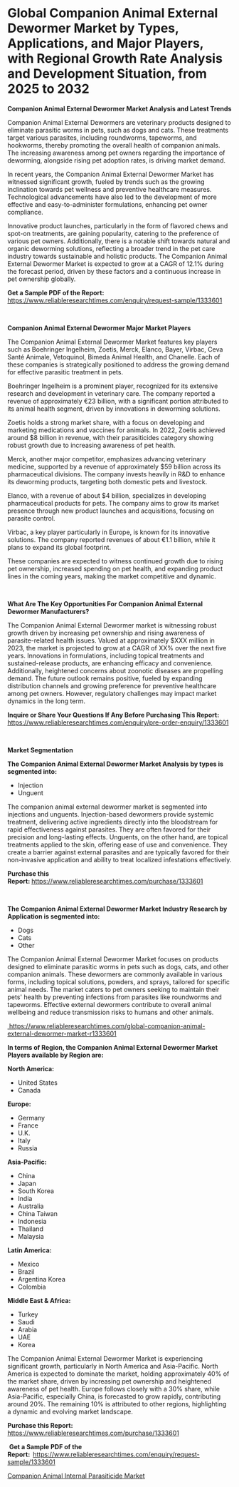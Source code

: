 <p><h1>Global Companion Animal External Dewormer Market by Types, Applications, and Major Players, with Regional Growth Rate Analysis and Development Situation, from 2025 to 2032</h1></p><p><strong>Companion Animal External Dewormer Market Analysis and Latest Trends</strong></p>
<p><p>Companion Animal External Dewormers are veterinary products designed to eliminate parasitic worms in pets, such as dogs and cats. These treatments target various parasites, including roundworms, tapeworms, and hookworms, thereby promoting the overall health of companion animals. The increasing awareness among pet owners regarding the importance of deworming, alongside rising pet adoption rates, is driving market demand.</p><p>In recent years, the Companion Animal External Dewormer Market has witnessed significant growth, fueled by trends such as the growing inclination towards pet wellness and preventive healthcare measures. Technological advancements have also led to the development of more effective and easy-to-administer formulations, enhancing pet owner compliance.</p><p>Innovative product launches, particularly in the form of flavored chews and spot-on treatments, are gaining popularity, catering to the preference of various pet owners. Additionally, there is a notable shift towards natural and organic deworming solutions, reflecting a broader trend in the pet care industry towards sustainable and holistic products. The Companion Animal External Dewormer Market is expected to grow at a CAGR of 12.1% during the forecast period, driven by these factors and a continuous increase in pet ownership globally.</p></p>
<p><strong>Get a Sample PDF of the Report:&nbsp;</strong> <a href="https://www.reliableresearchtimes.com/enquiry/request-sample/1333601?utm_campaign=2609&utm_medium=2&utm_source=Github&utm_content=ia&utm_term=24032025&utm_id=companion-animal-external-dewormer">https://www.reliableresearchtimes.com/enquiry/request-sample/1333601</a></p>
<p>&nbsp;</p>
<p><strong>Companion Animal External Dewormer Major Market Players</strong></p>
<p><p>The Companion Animal External Dewormer Market features key players such as Boehringer Ingelheim, Zoetis, Merck, Elanco, Bayer, Virbac, Ceva Santé Animale, Vetoquinol, Bimeda Animal Health, and Chanelle. Each of these companies is strategically positioned to address the growing demand for effective parasitic treatment in pets.</p><p>Boehringer Ingelheim is a prominent player, recognized for its extensive research and development in veterinary care. The company reported a revenue of approximately €23 billion, with a significant portion attributed to its animal health segment, driven by innovations in deworming solutions.</p><p>Zoetis holds a strong market share, with a focus on developing and marketing medications and vaccines for animals. In 2022, Zoetis achieved around $8 billion in revenue, with their parasiticides category showing robust growth due to increasing awareness of pet health.</p><p>Merck, another major competitor, emphasizes advancing veterinary medicine, supported by a revenue of approximately $59 billion across its pharmaceutical divisions. The company invests heavily in R&D to enhance its deworming products, targeting both domestic pets and livestock.</p><p>Elanco, with a revenue of about $4 billion, specializes in developing pharmaceutical products for pets. The company aims to grow its market presence through new product launches and acquisitions, focusing on parasite control.</p><p>Virbac, a key player particularly in Europe, is known for its innovative solutions. The company reported revenues of about €1.1 billion, while it plans to expand its global footprint.</p><p>These companies are expected to witness continued growth due to rising pet ownership, increased spending on pet health, and expanding product lines in the coming years, making the market competitive and dynamic.</p></p>
<p>&nbsp;</p>
<p><strong>What Are The Key Opportunities For Companion Animal External Dewormer Manufacturers?</strong></p>
<p><p>The Companion Animal External Dewormer market is witnessing robust growth driven by increasing pet ownership and rising awareness of parasite-related health issues. Valued at approximately $XXX million in 2023, the market is projected to grow at a CAGR of XX% over the next five years. Innovations in formulations, including topical treatments and sustained-release products, are enhancing efficacy and convenience. Additionally, heightened concerns about zoonotic diseases are propelling demand. The future outlook remains positive, fueled by expanding distribution channels and growing preference for preventive healthcare among pet owners. However, regulatory challenges may impact market dynamics in the long term.</p></p>
<p><strong>Inquire or Share Your Questions If Any Before Purchasing This Report:</strong> <a href="https://www.reliableresearchtimes.com/enquiry/pre-order-enquiry/1333601?utm_campaign=2609&utm_medium=2&utm_source=Github&utm_content=ia&utm_term=24032025&utm_id=companion-animal-external-dewormer">https://www.reliableresearchtimes.com/enquiry/pre-order-enquiry/1333601</a></p>
<p>&nbsp;</p>
<p><strong>Market Segmentation</strong></p>
<p><strong>The Companion Animal External Dewormer Market Analysis by types is segmented into:</strong></p>
<p><ul><li>Injection</li><li>Unguent</li></ul></p>
<p><p>The companion animal external dewormer market is segmented into injections and unguents. Injection-based dewormers provide systemic treatment, delivering active ingredients directly into the bloodstream for rapid effectiveness against parasites. They are often favored for their precision and long-lasting effects. Unguents, on the other hand, are topical treatments applied to the skin, offering ease of use and convenience. They create a barrier against external parasites and are typically favored for their non-invasive application and ability to treat localized infestations effectively.</p></p>
<p><strong>Purchase this Report:&nbsp;</strong><a href="https://www.reliableresearchtimes.com/purchase/1333601?utm_campaign=2609&utm_medium=2&utm_source=Github&utm_content=ia&utm_term=24032025&utm_id=companion-animal-external-dewormer">https://www.reliableresearchtimes.com/purchase/1333601</a></p>
<p>&nbsp;</p>
<p><strong>The Companion Animal External Dewormer Market Industry Research by Application is segmented into:</strong></p>
<p><ul><li>Dogs</li><li>Cats</li><li>Other</li></ul></p>
<p><p>The Companion Animal External Dewormer Market focuses on products designed to eliminate parasitic worms in pets such as dogs, cats, and other companion animals. These dewormers are commonly available in various forms, including topical solutions, powders, and sprays, tailored for specific animal needs. The market caters to pet owners seeking to maintain their pets' health by preventing infections from parasites like roundworms and tapeworms. Effective external dewormers contribute to overall animal wellbeing and reduce transmission risks to humans and other animals.</p></p>
<p><a href="https://www.reliableresearchtimes.com/global-companion-animal-external-dewormer-market-r1333601?utm_campaign=2609&utm_medium=2&utm_source=Github&utm_content=ia&utm_term=24032025&utm_id=companion-animal-external-dewormer">&nbsp;https://www.reliableresearchtimes.com/global-companion-animal-external-dewormer-market-r1333601</a></p>
<p><strong>In terms of Region, the Companion Animal External Dewormer Market Players available by Region are:</strong></p>
<p>
    <p> <strong> North America: </strong>
        <ul>
            <li>United States</li>
            <li>Canada</li>
        </ul>
        </p> 
    <p> <strong> Europe: </strong>
        <ul>
            <li>Germany</li>
            <li>France</li>
            <li>U.K.</li>
            <li>Italy</li>
            <li>Russia</li>
        </ul>
        </p> 
    <p> <strong> Asia-Pacific: </strong>
        <ul>
            <li>China</li>
            <li>Japan</li>
            <li>South Korea</li>
            <li>India</li>
            <li>Australia</li>
            <li>China Taiwan</li>
            <li>Indonesia</li>
            <li>Thailand</li>
            <li>Malaysia</li>
        </ul>
        </p> 
    <p> <strong> Latin America: </strong>
        <ul>
            <li>Mexico</li>
            <li>Brazil</li>
            <li>Argentina Korea</li>
            <li>Colombia</li>
        </ul>
        </p> 
    <p> <strong> Middle East & Africa: </strong>
        <ul>
            <li>Turkey</li>
            <li>Saudi</li>
            <li>Arabia</li>
            <li>UAE</li>
            <li>Korea</li>
        </ul>
    </p>
    </p>
<p><p>The Companion Animal External Dewormer Market is experiencing significant growth, particularly in North America and Asia-Pacific. North America is expected to dominate the market, holding approximately 40% of the market share, driven by increasing pet ownership and heightened awareness of pet health. Europe follows closely with a 30% share, while Asia-Pacific, especially China, is forecasted to grow rapidly, contributing around 20%. The remaining 10% is attributed to other regions, highlighting a dynamic and evolving market landscape.</p></p>
<p><strong>Purchase this Report: </strong><a href="https://www.reliableresearchtimes.com/purchase/1333601?utm_campaign=2609&utm_medium=2&utm_source=Github&utm_content=ia&utm_term=24032025&utm_id=companion-animal-external-dewormer">https://www.reliableresearchtimes.com/purchase/1333601</a></p>
<p>&nbsp;<strong>Get a Sample PDF of the Report:&nbsp;&nbsp;</strong><a href="https://www.reliableresearchtimes.com/enquiry/request-sample/1333601?utm_campaign=2609&utm_medium=2&utm_source=Github&utm_content=ia&utm_term=24032025&utm_id=companion-animal-external-dewormer">https://www.reliableresearchtimes.com/enquiry/request-sample/1333601</a></p>
<p><strong></strong></p>
<p><p><a href="https://github.com/rushanday/Market-Research-Report-List-1/blob/main/companion-animal-internal-parasiticide-market.md?utm_campaign=2609&utm_medium=2&utm_source=Github&utm_content=ia&utm_term=24032025&utm_id=companion-animal-external-dewormer">Companion Animal Internal Parasiticide Market</a></p></p>